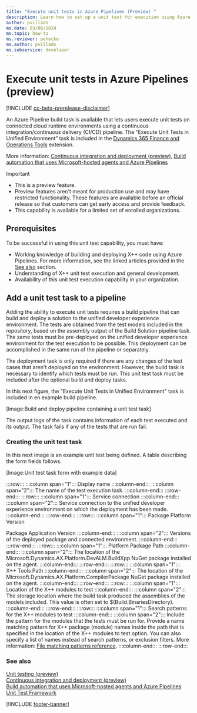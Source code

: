 ```yaml
---
title: "Execute unit tests in Azure Pipelines (Preview) "
description: Learn how to set up a unit test for execution using Azure Pipelines.
author: pvillads
ms.date: 03/06/2024
ms.topic: how-to
ms.reviewer: pehecke
ms.author: pvillads
ms.subservice: developer
---
```


# Execute unit tests in Azure Pipelines (preview)

[!INCLUDE [cc-beta-prerelease-disclaimer](../../includes/cc-beta-prerelease-disclaimer.md)]

An Azure Pipeline build task is available that lets users execute unit tests on connected cloud runtime environments using a continuous integration/continuous delivery (CI/CD) pipeline. The “Execute Unit Tests in Unified Environment” task is included in the [Dynamics 365 Finance and Operations Tools](https://marketplace.visualstudio.com/items?itemName=Dyn365FinOps.dynamics365-finops-tools) extension.

More information: [Continuous integration and deployment (preview)](finance-operations-pipelines.md), [Build automation that uses Microsoft-hosted agents and Azure Pipelines](/dynamics365/fin-ops-core/dev-itpro/dev-tools/hosted-build-automation)

> [!IMPORTANT]
>
> - This is a preview feature.
> - Preview features aren't meant for production use and may have restricted functionality. These features are available before an official release so that customers can get early access and provide feedback.
> - This capability is available for a limited set of enrolled organizations. <!-- How to sign up? -->

## Prerequisites

To be successful in using this unit test capability, you must have:

- Working knowledge of building and deploying X++ code using Azure Pipelines. For more information, see the linked articles provided in the [See also](#see-also) section.
- Understanding of X++ unit test execution and general development.
- Availability of this unit test execution capability in your organization.

## Add a unit test task to a pipeline

Adding the ability to execute unit tests requires a build pipeline that can build and deploy a solution to the unified developer experience environment. The tests are obtained from the test models included in the repository, based on the assembly output of the Build Solution pipeline task. The same tests must be pre-deployed on the unified developer experience environment for the test execution to be possible. This deployment can be accomplished in the same run of the pipeline or separately.

The deployment task is only required if there are any changes of the test cases that aren't deployed on the environment. However, the build task is necessary to identify which tests must be run.
This unit test task must be included after the optional build and deploy tasks.

In this next figure, the "Execute Unit Tests in Unified Environment" task is included in en example build pipeline.

[Image:Build and deploy pipeline containing a unit test task]
<!-- :::image type="content" source="" alt-text="Build and deploy pipeline containing a unit test task."::: -->

The output logs of the task contains information of each test executed and its output. The task fails if any of the tests that are run fail.

### Creating the unit test task

In this next image is an example unit test being defined. A table describing the form fields follows.

[Image:Unit test task form with example data]
<!-- :::image type="content" source="" alt-text="Unit test task form with example data."::: -->

:::row:::
   :::column span="1":::
      Display name
   :::column-end:::
   :::column span="2":::
      The name of the test execution task.
   :::column-end:::
:::row-end:::
:::row:::
   :::column span="1":::
      Service connection
   :::column-end:::
   :::column span="2":::
      Service connection to the unified developer experience environment on which the deployment has been made.
   :::column-end:::
:::row-end:::
:::row:::
   :::column span="1":::
      Package Platform Version<p/>Package Application Version
   :::column-end:::
   :::column span="2":::
      Versions of the deployed package and connected environment.
   :::column-end:::
:::row-end:::
:::row:::
   :::column span="1":::
      Platform Package Path
   :::column-end:::
   :::column span="2":::
      The location of the Microsoft.Dynamics.AX.Platform.DevALM.BuildXpp NuGet package installed on the agent.
   :::column-end:::
:::row-end:::
:::row:::
   :::column span="1":::
      X++ Tools Path
   :::column-end:::
   :::column span="2":::
      The location of the Microsoft.Dynamics.AX.Platform.CompilerPackage NuGet package installed on the agent.
   :::column-end:::
:::row-end:::
:::row:::
   :::column span="1":::
      Location of the X++ modules to test
   :::column-end:::
   :::column span="2":::
      The storage location where the build task produced the assemblies of the models included. This value is often set to $(Build.BinariesDirectory).
   :::column-end:::
:::row-end:::
:::row:::
   :::column span="1":::
      Search patterns for the X++ modules to test
   :::column-end:::
   :::column span="2":::
      Include the pattern for the modules that the tests must be run for. Provide a name matching pattern for X++ package (module) names inside the path that is specified in the location of the X++ modules to test option. You can also specify a list of names instead of search patterns, or exclusion filters. More information: [File matching patterns reference](/azure/devops/pipelines/tasks/file-matching-patterns).
   :::column-end:::
:::row-end:::

<!--
|Field name|Description|
|--------------------------|---|
|Display name|The name of the test execution task.|
|Service connection|Service connection to the unified developer experience environment on which the deployment has been made.|
|Package Platform Version<p/>Package Application Version|Versions of the deployed package and connected environment.|
|Platform Package Path|The location of the Microsoft.Dynamics.AX.Platform.DevALM.BuildXpp NuGet package installed on the agent.|
|X++ Tools Path|The location of the Microsoft.Dynamics.AX.Platform.CompilerPackage NuGet package installed on the agent.|
|Location of the X++ modules to test|The storage location where the build task produced the assemblies of the models included. This value is often set to $(Build.BinariesDirectory).|
|Search patterns for the X++ modules to test|Include the pattern for the modules that the tests must be run for. Provide a name matching pattern for X++ package (module) names inside the path that is specified in the location of the X++ modules to test option. You can also specify a list of names instead of search patterns, or exclusion filters. More information: [File matching patterns reference](/azure/devops/pipelines/tasks/file-matching-patterns).| -->

### See also

[Unit testing (preview)](finance-operations-testing.md)  
[Continuous integration and deployment (preview)](finance-operations-pipelines.md)  
[Build automation that uses Microsoft-hosted agents and Azure Pipelines](/dynamics365/fin-ops-core/dev-itpro/dev-tools/hosted-build-automation)  
[Unit Test Framework](/dynamicsax-2012/developer/unit-test-framework)

[!INCLUDE [footer-banner](../../includes/footer-banner.md)]
